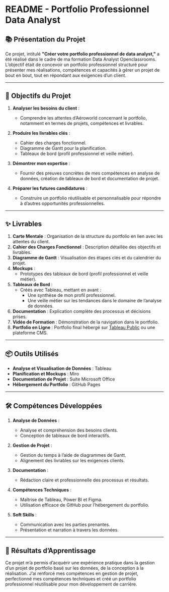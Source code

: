 # README - Portfolio Professionnel Data Analyst  

## 📚 Présentation du Projet

Ce projet, intitulé **"Créer votre portfolio professionnel de data analyst,"** a été réalisé dans le cadre de ma formation Data Analyst Openclassrooms. L’objectif était de concevoir un portfolio professionnel structuré pour présenter mes réalisations, compétences et capacités à gérer un projet de bout en bout, tout en répondant aux exigences d’un client.

---

## 🎯 Objectifs du Projet

1. **Analyser les besoins du client** :
   - Comprendre les attentes d’Aéroworld concernant le portfolio, notamment en termes de projets, compétences et livrables.

2. **Produire les livrables clés** :
   - Cahier des charges fonctionnel.
   - Diagramme de Gantt pour la planification.
   - Tableaux de bord (profil professionnel et veille métier).

3. **Démontrer mon expertise** :
   - Fournir des preuves concrètes de mes compétences en analyse de données, création de tableaux de bord et documentation de projet.

4. **Préparer les futures candidatures** :
   - Construire un portfolio réutilisable et personnalisable pour répondre à d’autres opportunités professionnelles.

---

## ✨ Livrables

1. **Carte Mentale** : Organisation de la structure du portfolio en lien avec les attentes du client.  
2. **Cahier des Charges Fonctionnel** : Description détaillée des objectifs et livrables.  
3. **Diagramme de Gantt** : Visualisation des étapes clés et du calendrier du projet.  
4. **Mockups** :
   - Prototypes des tableaux de bord (profil professionnel et veille métier).  
5. **Tableaux de Bord** :
   - Créés avec Tableau, mettant en avant :
     - Une synthèse de mon profil professionnel.
     - Une veille métier sur les tendances dans le domaine de l’analyse de données.  
6. **Documentation** : Explication complète des processus et décisions prises.  
7. **Vidéo de Formation** : Démonstration de la navigation dans le portfolio.  
8. **Portfolio en Ligne** : Portfolio final hébergé sur [Tableau Public]((https://public.tableau.com/app/profile/bastien.rabane/viz/Interactive_resume_17321971198190/Tableaudebord1)) ou une plateforme CMS.

---

## 📦 Outils Utilisés

- **Analyse et Visualisation de Données** : Tableau 
- **Planification et Mockups** : Miro
- **Documentation de Projet** : Suite Microsoft Office
- **Hébergement du Portfolio** : GitHub Pages

---

## 🛠️ Compétences Développées

1. **Analyse de Données** :
   - Analyse et compréhension des besoins clients.
   - Conception de tableaux de bord interactifs.  

2. **Gestion de Projet** :
   - Gestion du temps à l’aide de diagrammes de Gantt.
   - Alignement des livrables sur les exigences clients.  

3. **Documentation** :
   - Rédaction claire et professionnelle des processus et résultats.  

4. **Compétences Techniques** :
   - Maîtrise de Tableau, Power BI et Figma.  
   - Utilisation efficace de GitHub pour l’hébergement du portfolio.  

5. **Soft Skills** :
   - Communication avec les parties prenantes.
   - Présentation et narration à travers les données.  

---

## 📖 Résultats d’Apprentissage

Ce projet m’a permis d’acquérir une expérience pratique dans la gestion d’un projet de portfolio basé sur les données, de la conception à la réalisation. J’ai renforcé mes compétences en gestion de projet, perfectionné mes compétences techniques et créé un portfolio professionnel réutilisable pour mon développement de carrière.

